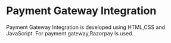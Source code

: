 # Payment Gateway Integration 
Payment Gateway Integration is developed using HTML,CSS and JavaScript. For payment gateway,Razorpay is used. 

